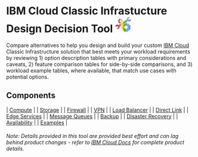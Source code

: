 # IBM Cloud Classic Infrastucture Design Decision Tool ![Tool Icon](/images/tool_icon.png)

Compare alternatives to help you design and build your custom [IBM Cloud](https://www.ibm.com/cloud/) Classic Infrastructure solution that best meets your workload requirements by reviewing 1) option description tables with primary considerations and caveats, 2) feature comparison tables for side-by-side comparisons, and 3) workload example tables, where available, that match use cases with potential options.

## Components

| [Compute](/components/compute.md) | 
| [Storage](/components/storage.md) | 
| [Firewall](/components/firewall.md) | 
| [VPN](/components/vpn.md) | 
| [Load Balancer](/components/load_balancer.md) | 
| [Direct Link](/components/direct_link.md) | 
| [Edge Services](/components/edge.md) | 
| [Message Queues](/components/message_queues.md) | 
| [Backup](/components/backup.md) | 
| [Disaster Recovery](/components/disaster_recovery.md) | 
| [Availability](/components/availability.md) | 
| [Examples](/components/examples.md) |
<!--
| [BYOIP](byoip.md) |
| [CDN](cdn.md) | 
-->

###### Note: Details provided in this tool are provided best effort and can lag behind product changes - refer to [IBM Cloud Docs](https://cloud.ibm.com/docs/) for complete product details.
